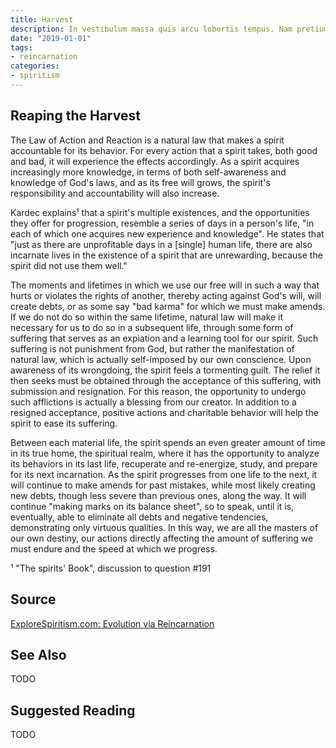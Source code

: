 ```yaml
---
title: Harvest
description: In vestibulum massa quis arcu lobortis tempus. Nam pretium arcu in odio vulputate luctus.
date: "2019-01-01"
tags:
- reincarnation
categories:
- spiritism
---
```


## Reaping the Harvest
The Law of Action and Reaction is a natural law that makes a spirit accountable for its behavior.  For every action that a spirit takes, both good and bad, it will experience the effects accordingly.  As a spirit acquires increasingly more knowledge, in terms of both self-awareness and knowledge of God's laws, and as its free will grows, the spirit's responsibility and accountability will also increase.

Kardec explains¹ that a spirit's multiple existences, and the opportunities they offer for progression, resemble a series of days in a person's life, "in each of which one acquires new experience and knowledge".  He states that "just as there are unprofitable days in a [single] human life, there are also incarnate lives in the existence of a spirit that are unrewarding, because the spirit did not use them well."

The moments and lifetimes in which we use our free will in such a way that hurts or violates the rights of another, thereby acting against God's will, will create debts, or as some say "bad karma" for which we must make amends.  If we do not do so within the same lifetime, natural law will make it necessary for us to do so in a subsequent life, through some form of suffering that serves as an expiation and a learning tool for our spirit.  Such suffering is not punishment from God, but rather the manifestation of natural law, which is actually self-imposed by our own conscience.  Upon awareness of its wrongdoing, the spirit feels a tormenting guilt.  The relief it then seeks must be obtained through the acceptance of this suffering, with submission and resignation.  For this reason, the opportunity to undergo such afflictions is actually a blessing from our creator. In addition to a resigned acceptance, positive actions and charitable behavior will help the spirit to ease its suffering.

Between each material life, the spirit spends an even greater amount of time in its true home, the spiritual realm, where it has the opportunity to analyze its behaviors in its last life, recuperate and re-energize, study, and prepare for its next incarnation.  As the spirit progresses from one life to the next, it will continue to make amends for past mistakes, while most likely creating new debts, though less severe than previous ones, along the way.  It will continue "making marks on its balance sheet", so to speak, until it is, eventually, able to eliminate all debts and negative tendencies, demonstrating only virtuous qualities. In this way, we are all the masters of our own destiny, our actions directly affecting the amount of suffering we must endure and the speed at which we progress.

¹ "The spirits' Book", discussion to question #191


## Source
[ExploreSpiritism.com: Evolution via Reincarnation](http://file://www.explorespiritism.com/Philosophy_Reincarnation_Evolution_Natural%20Law.htm)

## See Also
TODO


## Suggested Reading
TODO

